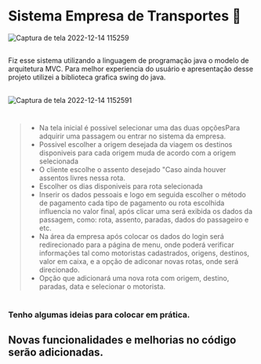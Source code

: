 # Sistema Empresa de Transportes 🚐

![Captura de tela 2022-12-14 115259](https://user-images.githubusercontent.com/113216482/207950359-e01823c1-ddc0-4050-8f0e-27c40637076d.jpg)

## 

Fiz esse sistema utilizando a linguagem de programação java
o modelo de arquitetura MVC. Para melhor experiencia do
usuário e apresentação desse projeto utilizei a biblioteca
grafica swing do java.

## 

![Captura de tela 2022-12-14 1152591](https://user-images.githubusercontent.com/113216482/207951766-7667ad5b-5caa-450b-822d-d04683753d59.jpg)
#
> + Na tela inicial é possivel selecionar uma das duas opçõesPara adquirir uma 
passagem ou entrar no sistema da empresa.
> + Possivel escolher a origem desejada da viagem os destinos disponiveis para
cada origem muda de acordo com a origem selecionada
> + O cliente escolhe o assento desejado "Caso ainda houver assentos livres
nessa rota.
> + Escolher os dias disponiveis para rota selecionada
> + Inserir os dados pessoais e logo em seguida escolher o método de pagamento
cada tipo de pagamento ou rota escolhida influencia no valor final, após clicar
uma será exibida os dados da passagem, como: rota, assento, paradas, dados do
passageiro e etc.
> + Na área da empresa após colocar os dados do login será redirecionado para a 
página de menu, onde poderá verificar informações tal como motoristas cadastrados,
origens, destinos, valor em caixa, e a opção de adiconar novas rotas, onde será 
direcionado.
> + Opção que adicionará uma nova rota com origem, destino, paradas, data e 
selecionar o motorista.
#

### Tenho algumas ideias para colocar em prática.
## Novas funcionalidades e melhorias no código serão adicionadas.
